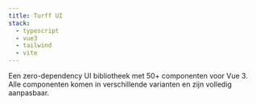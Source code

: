 ```yaml
---
title: Turff UI
stack:
  - typescript
  - vue3
  - tailwind
  - vite
---
```


Een zero-dependency UI bibliotheek met 50+ componenten voor Vue 3. Alle componenten komen in verschillende varianten en zijn volledig aanpasbaar.
